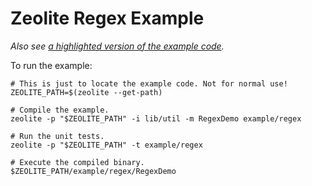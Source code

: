 # Zeolite Regex Example

*Also see
[a highlighted version of the example code](https://ta0kira.github.io/zeolite/example/regex).*

To run the example:

```shell
# This is just to locate the example code. Not for normal use!
ZEOLITE_PATH=$(zeolite --get-path)

# Compile the example.
zeolite -p "$ZEOLITE_PATH" -i lib/util -m RegexDemo example/regex

# Run the unit tests.
zeolite -p "$ZEOLITE_PATH" -t example/regex

# Execute the compiled binary.
$ZEOLITE_PATH/example/regex/RegexDemo
```
